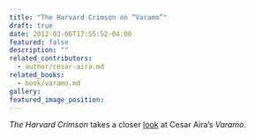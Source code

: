 ```yaml
---
title: "The Harvard Crimson on “Varamo”"
draft: true
date: 2012-03-06T17:55:52-04:00
featured: false
description: ""
related_contributors:
  - author/cesar-aira.md
related_books:
  - book/varamo.md
gallery:
featured_image_position: 
---
```


_The Harvard Crimson_ takes a closer [look](http://www.thecrimson.com/article/2012/3/6/varamo_aira_review/) at Cesar Aira’s _Varamo_.

